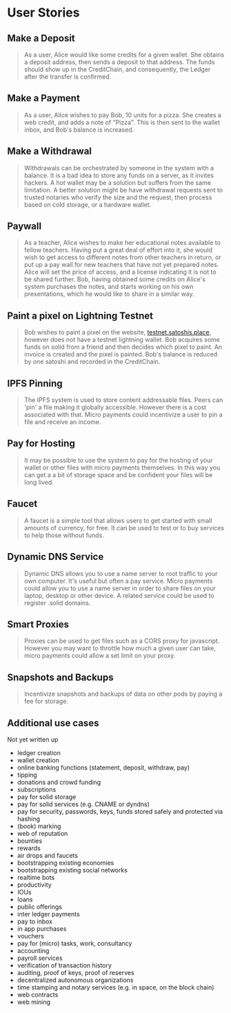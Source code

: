 # User Stories

## **Make a Deposit**

> As a user, Alice would like some credits for a given wallet.  She obtains a deposit address, then sends a deposit to that address.  The funds should show up in the CreditChain, and consequently, the Ledger after the transfer is confirmed.

## **Make a Payment**

> As a user, Alice wishes to pay Bob, 10 units for a pizza.  She creates a web credit, and adds a note of "Pizza".  This is then sent to the wallet inbox, and Bob's balance is increased.

## **Make a Withdrawal**

> Withdrawals can be orchestrated by someone in the system with a balance.  It is a bad idea to store any funds on a server, as it invites hackers.  A hot wallet may be a solution but suffers from the same limitation.  A better solution might be have withdrawal requests sent to trusted notaries who verify the size and the request, then process based on cold storage, or a hardware wallet.

## **Paywall**

> As a teacher, Alice wishes to make her educational notes available to fellow teachers. Having put a great deal of effort into it, she would wish to get access to different notes from other teachers in return, or put up a pay wall for new teachers that have not yet prepared notes. Alice will set the price of access, and a license indicating it is not to be shared further. Bob, having obtained some credits on Alice's system purchases the notes, and starts working on his own presentations, which he would like to share in a similar way.



## **Paint a pixel on Lightning Testnet**

> Bob wishes to paint a pixel on the website, [testnet.satoshis.place](https://testnet.satoshis.place/), however does not have a testnet lightning wallet.  Bob acquires some funds on solid from a friend and then decides which pixel to paint.  An invoice is created and the pixel is painted.  Bob's balance is reduced by one satoshi and recorded in the CreditChain.

## **IPFS Pinning**

> The IPFS system is used to store content addressable files.  Peers can 'pin' a file making it globally accessible.  However there is a cost associated with that.  Micro payments could incentivize a user to pin a file and receive an income.

## **Pay for Hosting**

> It may be possible to use the system to pay for the hosting of your wallet or other files with micro payments themselves.  In this way you can get a a bit of storage space and be confident your files will be long lived.

## **Faucet**

> A faucet is a simple tool that allows users to get started with small amounts of currency, for free.  It can be used to test or to buy services to help those without funds.

## **Dynamic DNS Service**

> Dynamic DNS allows you to use a name server to root traffic to your own computer.  It's useful but often a pay service.  Micro payments could allow you to use a name server in order to share files on your laptop, desktop or other device.  A related service could be used to register .solid domains.

## **Smart Proxies**

> Proxies can be used to get files such as a CORS proxy for javascript.  However you may want to throttle how much a given user can take, micro payments could allow a set limit on your proxy.

## Snapshots and Backups

> Incentivize snapshots and backups of data on other pods by paying a fee for storage.

## Additional use cases 

Not yet written up

* ledger creation
* wallet creation
* online banking functions \(statement, deposit, withdraw, pay\)
* tipping
* donations and crowd funding
* subscriptions
* pay for solid storage
* pay for solid services \(e.g. CNAME or dyndns\)
* pay for security, passwords, keys, funds stored safely and protected via hashing
* \(book\) marking
* web of reputation
* bounties
* rewards
* air drops and faucets
* bootstrapping existing economies
* bootstrapping existing social networks
* realtime bots
* productivity
* IOUs
* loans
* public offerings
* inter ledger payments
* pay to inbox
* in app purchases
* vouchers
* pay for \(micro\) tasks, work, consultancy
* accounting
* payroll services
* verification of transaction history
* auditing, proof of keys, proof of reserves
* decentralized autonomous organizations
* time stamping and notary services \(e.g. in space, on the block chain\)
* web contracts
* web mining

